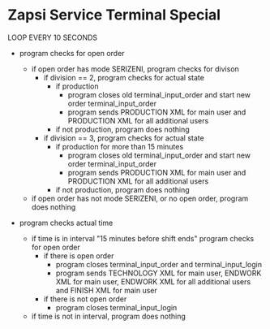 # Zapsi Service Terminal Special

LOOP EVERY 10 SECONDS
- program checks for open order
    - if open order has mode SERIZENI, program checks for divison
        - if division == 2, program checks for actual state
            - if production
                - program closes old terminal_input_order and start new order terminal_input_order
                - program sends PRODUCTION XML for main user and PRODUCTION XML for all additional users
            - if not production, program does nothing
        - if division == 3, program checks for actual state
            - if production for more than 15 minutes
                - program closes old terminal_input_order and start new order terminal_input_order
                - program sends PRODUCTION XML for main user and PRODUCTION XML for all additional users
            - if not production, program does nothing
    - if open order has not mode SERIZENI, or no open order, program does nothing
    
- program checks actual time
    - if time is in interval "15 minutes before shift ends" program checks for open order
        - if there is open order
            - program closes terminal_input_order and terminal_input_login
            - program sends TECHNOLOGY XML for main user, ENDWORK XML for main user, ENDWORK XML for all additional users and FINISH XML for main user
        - if there is not open order
            - program closes terminal_input_login
    - if time is not in interval, program does nothing
    
   
